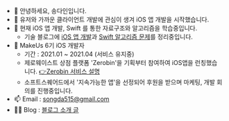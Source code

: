 - 👋 안녕하세요, 송다인입니다.
- 👀 유저와 가까운 클라이언트 개발에 관심이 생겨 iOS 앱 개발을 시작했습니다.
- 🌱 현재 iOS 앱 개발, Swift 를 통한 자료구조와 알고리즘을 학습중입니다.
  - 기술 블로그에 [iOS 앱 개발](https://jellysong.tistory.com/category/Client/iOS)과 [Swift 알고리즘 문제](https://jellysong.tistory.com/category/Algorithm/알고리즘-Swift)를 정리중입니다.
- 💞️ MakeUs 6기 iOS 개발자 
  - 기간 : 2021.01 ~ 2021.04 (서비스 유지중)
  - 제로웨이스트 상점 플랫폼 'Zerobin'을 기획부터 참여하여 iOS앱을 런칭했습니다. [👉Zerobin 서비스 설명](https://www.notion.so/Zerobin-2bc30fcfde19468c834a74c83afd51e4)
  - 소프트스퀘어드에서 '지속가능한 앱'을 선정되어 후원을 받으며 마케팅, 개발 회의를 진행중입니다.
- 📫 Email : songda515@gmail.com 
- 👩‍💻 Blog : [블로그 소개 글](https://jellysong.tistory.com/notice/83)

<!---
songda515/songda515 is a ✨ special ✨ repository because its `README.md` (this file) appears on your GitHub profile.
You can click the Preview link to take a look at your changes.
--->
